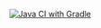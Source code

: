 [![Java CI with Gradle](https://github.com/Aleks163rus/2.2.Selenide/actions/workflows/gradle.yml/badge.svg)](https://github.com/Aleks163rus/2.2.Selenide/actions/workflows/gradle.yml)